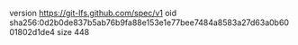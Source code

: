 version https://git-lfs.github.com/spec/v1
oid sha256:0d2b0de837b5ab76b9fa88e153e1e77bee7484a8583a27d63a0b6001802d1de4
size 448
